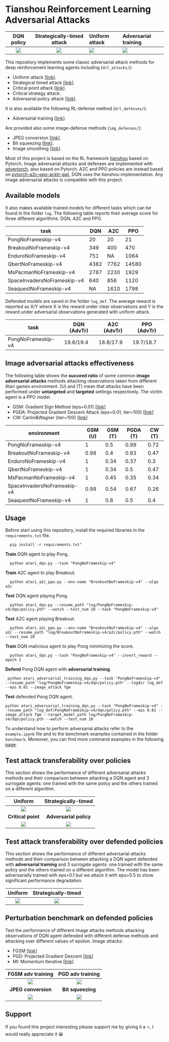 # Tianshou Reinforcement Learning Adversarial Attacks
DQN policy             | Strategically-timed attack | Uniform attack | Adversarial training |
:-------------------------:|:-------------------------:|:------------|:---------------------|
![](results/pong_dqn.gif) | ![](results/pong_strategically_attack.gif) | ![](results/pong_uniform_attack.gif) | ![](results/pong_adversarial_training.gif) |

This repository implements some classic adversarial attack methods for deep reinforcement learning agents including (`drl_attacks/`):
- Uniform attack [[link](https://arxiv.org/abs/1702.02284)].
- Strategical timed attack [[link](https://www.ijcai.org/Proceedings/2017/0525.pdf)].
- Critical point attack [[link](https://arxiv.org/abs/2005.07099)].
- Critical strategy attack.
- Adversarial policy attack [[link](https://arxiv.org/abs/1905.10615)].

It is also available the following RL-defense method (`drl_defenses/`):
- Adversarial training [[link](https://arxiv.org/abs/1412.6572)].

Are provided also some image-defense methods (`img_defenses/`):
- JPEG conversion [[link](https://arxiv.org/pdf/1607.02533.pdf)].
- Bit squeezing [[link](https://arxiv.org/abs/1704.01155)].
- Image smoothing [[link](https://arxiv.org/abs/1704.01155)].

Most of this project is based on the RL framework [tianshou](https://github.com/thu-ml/tianshou) based on Pytorch. Image adversarial attacks and defenses are implemented with [advertorch](https://github.com/BorealisAI/advertorch), also based on Pytorch. A2C and PPO policies are instead based on [pytorch-a2c-ppo-acktr-gail](https://github.com/ikostrikov/pytorch-a2c-ppo-acktr-gail), DQN uses the tianshou implementation. Any image adversarial attacks is compatible with this project. 

## Available models
It also makes available trained models for different tasks which can be found in the folder `log`. The following table reports their average score for three different algorithms: DQN, A2C and PPO.

| task                        | DQN   | A2C   | PPO   |
|-----------------------------|-------|-------|-------|
| PongNoFrameskip-v4          | 20    | 20    | 21    |
| BreakoutNoFrameskip-v4      | 349   | 400   | 470   |
| EnduroNoFrameskip-v4        | 751   | NA    | 1064  |
| QbertNoFrameskip-v4         | 4382  | 7762  | 14580 | 
| MsPacmanNoFrameskip-v4      | 2787  | 2230  | 1929  |
| SpaceInvadersNoFrameskip-v4 | 640   | 856   | 1120  |
| SeaquestNoFrameskip-v4      | NA    | 1610  | 1798  |

Defended models are saved in the folder `log_def`. The average reward is reported as X/Y where X is the reward under
clear observations and Y is the reward under adversarial observations generated with uniform attack.

| task                        | DQN (AdvTr) | A2C (AdvTr) | PPO (AdvTr) |
|-----------------------------|-------|-------|-------|
| PongNoFrameskip-v4          | 19.6/19.4 | 18.8/17.9  | 19.7/18.7  |

## Image adversarial attacks effectiveness
The following table shows the **succeed ratio** of some common **image adversarial attacks** methods attacking observations taken from different Atari games environment. (U) and (T) mean that attacks have been performed under **untargeted** and **targeted** settings respectively. The victim agent is a PPO model.
- GSM: Gradient Sign Method (eps=0.01) [[link](https://arxiv.org/abs/1412.6572)]
- PGDA: Projected Gradient Descent Attack (eps=0.01, iter=100) [[link](https://arxiv.org/pdf/1706.06083.pdf)]
- CW: Carlini&Wagner (iter=100) [[link](https://arxiv.org/abs/1608.04644)]

| environment                 | GSM (U) | GSM (T) | PGDA (T) | CW (T) |
|-----------------------------|------|-------|-------|-------|
| PongNoFrameskip-v4          | 1    | 0.5   | 0.99 | 0.72 |
| BreakoutNoFrameskip-v4      | 0.98 | 0.4   | 0.83 | 0.47 |
| EnduroNoFrameskip-v4        | 1    | 0.34  | 0.37 | 0.3  |
| QbertNoFrameskip-v4         | 1    | 0.34  | 0.5  | 0.47 |
| MsPacmanNoFrameskip-v4      | 1    | 0.45  | 0.35 | 0.34 |
| SpaceInvadersNoFrameskip-v4 | 0.99 | 0.54  | 0.67 | 0.26 |
| SeaquestNoFrameskip-v4      | 1    | 0.8   | 0.5  | 0.4  |

## Usage
Before start using this repository, install the required libraries in the `requirements.txt` file.
```
  pip install -r requirements.txt"
```
**Train** DQN agent to play Pong.
```
  python atari_dqn.py --task "PongNoFrameskip-v4"
```
**Train** A2C agent to play Breakout.
```
  python atari_a2c_ppo.py --env-name "BreakoutNoFrameskip-v4" --algo a2c
```
**Test** DQN agent playing Pong.
```
  python atari_dqn.py --resume_path "log/PongNoFrameskip-v4/dqn/policy.pth" --watch --test_num 10 --task "PongNoFrameskip-v4"
```
**Test** A2C agent playing Breakout.
```
  python atari_a2c_ppo.py --env-name "BreakoutNoFrameskip-v4" --algo a2c --resume_path "log/BreakoutNoFrameskip-v4/a2c/policy.pth" --watch --test_num 10
```
**Train** DQN malicious agent to play Pong minimizing the score.
```
  python atari_dqn.py --task "PongNoFrameskip-v4" --invert_reward --epoch 1
```
**Defend** Pong DQN agent with **adversarial training**.
```
 python atari_adversarial_training_dqn.py --task "PongNoFrameskip-v4" --resume_path "log/PongNoFrameskip-v4/dqn/policy.pth" --logdir log_def --eps 0.01 --image_attack fgm
```
**Test** defended Pong DQN agent.
```
python atari_adversarial_training_dqn.py --task "PongNoFrameskip-v4" --resume_path "log_def/PongNoFrameskip-v4/dqn/policy.pth" --eps 0.01 --image_attack fgm --target_model_path log/PongNoFrameskip-v4/dqn/policy.pth --watch --test_num 10
```
To understand how to perform adversarial attacks refer to the `example.ipynb` file and to the benchmark examples contained in the folder `benchmark`.
Moreover, you can find more command examples in the following [page](https://github.com/davide97l/tianshou-rl-attacks/tree/master/benchmark).

## Test attack transferability over policies
This section shows the performance of different adversarial attacks methods and their comparison between attacking a DQN agent and 3 surrogate agents: one trained with the same policy and the others trained on a different algorithm.

Uniform             | Strategically-timed |
:-------------------------:|:-------------------------:|
![](results/dqn/dqn-pong-uniform.png) | ![](results/dqn/dqn-pong-strategically_timed.png) |
**Critical point**             | **Adversarial policy** |
![](results/dqn/dqn-pong-critical_point.png) | ![](results/dqn/dqn-pong-adversarial_policy.png) |

## Test attack transferability over defended policies
This section shows the performance of different adversarial attacks methods and their comparison between attacking a DQN agent defended with **adversarial training** and 3 surrogate agents: one trained with the same policy and the others trained on a different algorithm. The model has been adversarially trained with eps=0.1 but we attack it with eps=0.5 to show significant performance degradation.

Uniform             | Strategically-timed |
:-------------------------:|:-------------------------:|
![](results/dqn_adversarial_training/dqn-pong-uniform.png) | ![](results/dqn_adversarial_training/dqn-pong-strategically_timed.png) |

## Perturbation benchmark on defended policies
Test the performance of different image attacks methods attacking observations of DQN agent defended with different defense methods and attacking over different values of epsilon.
Image attacks:
- FGSM [[link](https://arxiv.org/abs/1412.6572)]
- PGD: Projected Gradient Descent [[link](https://arxiv.org/abs/1706.06083)]
- MI: Momentum Iterative [[link](https://arxiv.org/abs/1710.06081)]

FGSM adv training             | PGD adv training  |
:-------------------------:|:-------------------------:|
![](results/pong_dqn_perturbation_benchmark/FGSM_AdvTr.jpg) | ![](results/pong_dqn_perturbation_benchmark/PGD_AdvTr.jpg) |
**JPEG conversion**             | **Bit squeezing** |
![](results/pong_dqn_perturbation_benchmark/JPEG_Filter.jpg) | ![](results/pong_dqn_perturbation_benchmark/Bit_Squeezing.jpg) |

## Support
If you found this project interesting please support me by giving it a :star:, I would really appreciate it :grinning:
